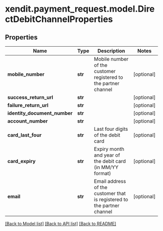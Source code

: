 # xendit.payment_request.model.DirectDebitChannelProperties


## Properties
| Name | Type | Description | Notes |
| ------------ | ------------- | ------------- | ------------- |
| **mobile_number** | **str** | Mobile number of the customer registered to the partner channel | [optional]  |
| **success_return_url** | **str** |  | [optional]  |
| **failure_return_url** | **str** |  | [optional]  |
| **identity_document_number** | **str** |  | [optional]  |
| **account_number** | **str** |  | [optional]  |
| **card_last_four** | **str** | Last four digits of the debit card | [optional]  |
| **card_expiry** | **str** | Expiry month and year of the debit card (in MM/YY format) | [optional]  |
| **email** | **str** | Email address of the customer that is registered to the partner channel | [optional]  |


[[Back to Model list]](../README.md#documentation-for-models) [[Back to API list]](../README.md#documentation-for-api-endpoints) [[Back to README]](../README.md)


